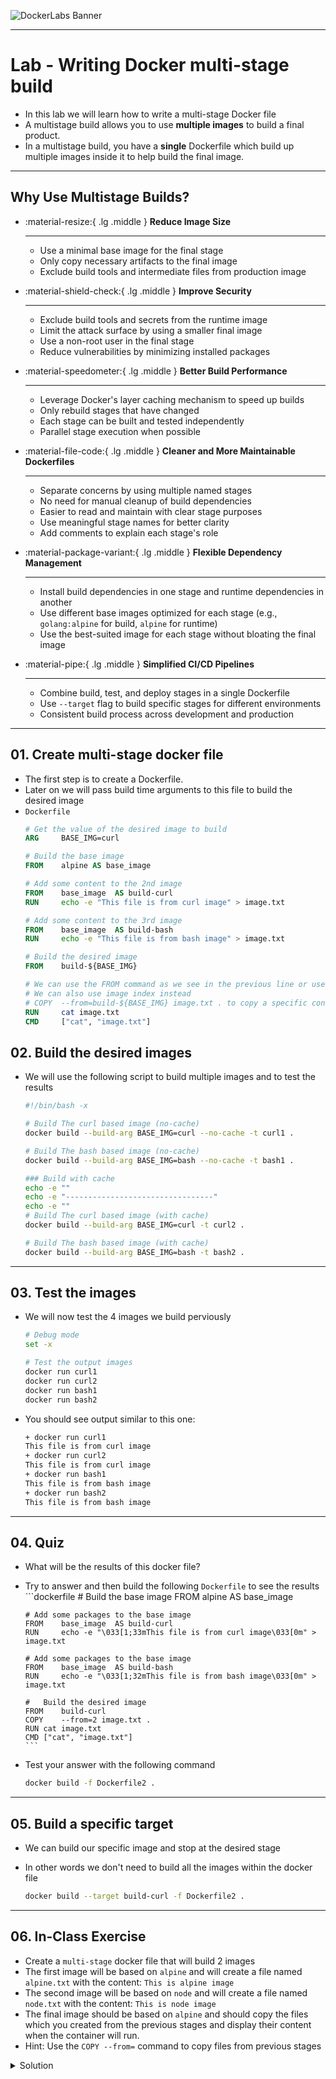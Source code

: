 ![DockerLabs Banner](../assets/images/docker-logos.png)


---

# Lab - Writing Docker multi-stage build

- In this lab we will learn how to write a multi-stage Docker file
- A multistage build allows you to use **multiple images** to build a final product. 
- In a multistage build, you have a **single** Dockerfile which build up multiple images inside it to help build the final image.

---

## Why Use Multistage Builds?

<div class="grid cards" markdown>

-   :material-resize:{ .lg .middle } **Reduce Image Size**

    ---

    - Use a minimal base image for the final stage
    - Only copy necessary artifacts to the final image
    - Exclude build tools and intermediate files from production image

-   :material-shield-check:{ .lg .middle } **Improve Security**

    ---

    - Exclude build tools and secrets from the runtime image
    - Limit the attack surface by using a smaller final image
    - Use a non-root user in the final stage
    - Reduce vulnerabilities by minimizing installed packages

-   :material-speedometer:{ .lg .middle } **Better Build Performance**

    ---

    - Leverage Docker's layer caching mechanism to speed up builds
    - Only rebuild stages that have changed
    - Each stage can be built and tested independently
    - Parallel stage execution when possible

-   :material-file-code:{ .lg .middle } **Cleaner and More Maintainable Dockerfiles**

    ---

    - Separate concerns by using multiple named stages
    - No need for manual cleanup of build dependencies
    - Easier to read and maintain with clear stage purposes
    - Use meaningful stage names for better clarity
    - Add comments to explain each stage's role

-   :material-package-variant:{ .lg .middle } **Flexible Dependency Management**

    ---

    - Install build dependencies in one stage and runtime dependencies in another
    - Use different base images optimized for each stage (e.g., `golang:alpine` for build, `alpine` for runtime)
    - Use the best-suited image for each stage without bloating the final image

-   :material-pipe:{ .lg .middle } **Simplified CI/CD Pipelines**

    ---

    - Combine build, test, and deploy stages in a single Dockerfile
    - Use `--target` flag to build specific stages for different environments
    - Consistent build process across development and production

</div>

---


## 01. Create multi-stage docker file

- The first step is to create a Dockerfile.
- Later on we will pass build time arguments to this file to build the desired image
- `Dockerfile`
    ```Dockerfile
    # Get the value of the desired image to build
    ARG     BASE_IMG=curl

    # Build the base image 
    FROM    alpine AS base_image

    # Add some content to the 2nd image
    FROM    base_image  AS build-curl
    RUN     echo -e "This file is from curl image" > image.txt

    # Add some content to the 3rd image
    FROM    base_image  AS build-bash
    RUN     echo -e "This file is from bash image" > image.txt

    # Build the desired image
    FROM    build-${BASE_IMG}

    # We can use the FROM command as we see in the previous line or use the
    # We can also use image index instead
    # COPY  --from=build-${BASE_IMG} image.txt . to copy a specific content
    RUN     cat image.txt
    CMD     ["cat", "image.txt"]
    ```

## 02. Build the desired images

- We will use the following script to build multiple images and to test the results
    ```bash
    #!/bin/bash -x

    # Build The curl based image (no-cache)
    docker build --build-arg BASE_IMG=curl --no-cache -t curl1 .

    # Build The bash based image (no-cache)
    docker build --build-arg BASE_IMG=bash --no-cache -t bash1 .

    ### Build with cache
    echo -e ""
    echo -e "---------------------------------"
    echo -e ""
    # Build The curl based image (with cache)
    docker build --build-arg BASE_IMG=curl -t curl2 .

    # Build The bash based image (with cache)
    docker build --build-arg BASE_IMG=bash -t bash2 .
    ```

---

## 03. Test the images

- We will now test the 4 images we build perviously
    ```bash
    # Debug mode
    set -x

    # Test the output images
    docker run curl1
    docker run curl2
    docker run bash1
    docker run bash2
    ```

- You should see output similar to this one:
    ```bash
    + docker run curl1
    This file is from curl image
    + docker run curl2
    This file is from curl image
    + docker run bash1
    This file is from bash image
    + docker run bash2
    This file is from bash image
    ```

---

## 04. Quiz
  
  * What will be the results of this docker file?
  * Try to answer and then build the following `Dockerfile` to see the results
        ```dockerfile
        # Build the base image
        FROM    alpine AS base_image

        # Add some packages to the base image
        FROM    base_image  AS build-curl
        RUN     echo -e "\033[1;33mThis file is from curl image\033[0m" > image.txt

        # Add some packages to the base image
        FROM    base_image  AS build-bash
        RUN     echo -e "\033[1;32mThis file is from bash image\033[0m" > image.txt

        #   Build the desired image
        FROM    build-curl
        COPY    --from=2 image.txt .
        RUN cat image.txt
        CMD ["cat", "image.txt"]
        ```
  - Test your answer with the following command

    ```bash
    docker build -f Dockerfile2 .
    ```

---

## 05. Build a specific target

  - We can build our specific image and stop at the desired stage
  - In other words we don't need to build all the images within the docker file

    ```bash
    docker build --target build-curl -f Dockerfile2 .
    ```

---

## 06. In-Class Exercise
    
- Create a `multi-stage` docker file that will build 2 images
- The first image will be based on `alpine` and will create a file named `alpine.txt` with the content: `This is alpine image`
- The second image will be based on `node` and will create a file named `node.txt` with the content: `This is node image`
- The final image should be based on `alpine` and should copy the files which you created from the previous stages and display their content when the container will run.
- Hint: Use the `COPY --from=` command to copy files from previous stages

<details>
<summary>Solution</summary>

### Dockerfile Solution

Create a file named `Dockerfile-exercise`:

```dockerfile
# First stage: Alpine image
FROM  alpine AS alpine-stage
RUN   echo "This is alpine image" > alpine.txt

# Second stage: Node image
FROM  node AS node-stage
RUN   echo "This is node image" > node.txt

# Final stage: Alpine with files from previous stages
FROM  alpine
COPY  --from=alpine-stage alpine.txt  .
COPY  --from=node-stage node.txt      .

# Run the command to display contents
CMD   cat alpine.txt && cat node.txt
```

### Build and Test

Build the image:

```bash
docker build -f Dockerfile-exercise -t exercise-solution .
```

Run the container:

```bash
docker run exercise-solution
```

Expected output:

```text
This is alpine image
This is node image
```

### Explanation

1. **First Stage (alpine-stage)**: Based on `alpine`, creates `alpine.txt` with the required content
2. **Second Stage (node-stage)**: Based on `node`, creates `node.txt` with the required content
3. **Final Stage**: Based on `alpine` (lightweight), copies both files from previous stages using `COPY --from=<stage-name>` and displays their content when run

</details>
